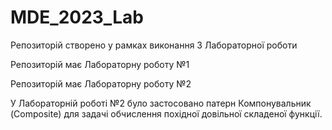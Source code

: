 # MDE_2023_Lab
Репозиторій створено у рамках виконання 3 Лабораторної роботи

Репозиторій має Лабораторну роботу №1

Репозиторій має Лабораторну роботу №2

У Лабораторній роботі №2 було застосовано патерн Компонувальник (Composite) для задачі обчислення похідної довільної складеної функції.
